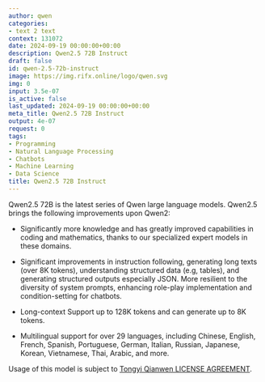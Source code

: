 ```yaml
---
author: qwen
categories:
- text 2 text
context: 131072
date: 2024-09-19 00:00:00+00:00
description: Qwen2.5 72B Instruct
draft: false
id: qwen-2.5-72b-instruct
image: https://img.rifx.online/logo/qwen.svg
img: 0
input: 3.5e-07
is_active: false
last_updated: 2024-09-19 00:00:00+00:00
meta_title: Qwen2.5 72B Instruct
output: 4e-07
request: 0
tags:
- Programming
- Natural Language Processing
- Chatbots
- Machine Learning
- Data Science
title: Qwen2.5 72B Instruct
---
```







Qwen2.5 72B is the latest series of Qwen large language models. Qwen2.5 brings the following improvements upon Qwen2:

- Significantly more knowledge and has greatly improved capabilities in coding and mathematics, thanks to our specialized expert models in these domains.

- Significant improvements in instruction following, generating long texts (over 8K tokens), understanding structured data (e.g, tables), and generating structured outputs especially JSON. More resilient to the diversity of system prompts, enhancing role-play implementation and condition-setting for chatbots.

- Long-context Support up to 128K tokens and can generate up to 8K tokens.

- Multilingual support for over 29 languages, including Chinese, English, French, Spanish, Portuguese, German, Italian, Russian, Japanese, Korean, Vietnamese, Thai, Arabic, and more.

Usage of this model is subject to [Tongyi Qianwen LICENSE AGREEMENT](https://huggingface.co/Qwen/Qwen1.5-110B-Chat/blob/main/LICENSE).

